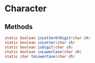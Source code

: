 # Character

## Methods

```java
static boolean isLetterOrDigit(char ch)
static boolean isLetter(char ch)
static boolean isDigit(char ch)
static boolean isLowerCase(char ch)
static char toLowerCase(char ch)
```
